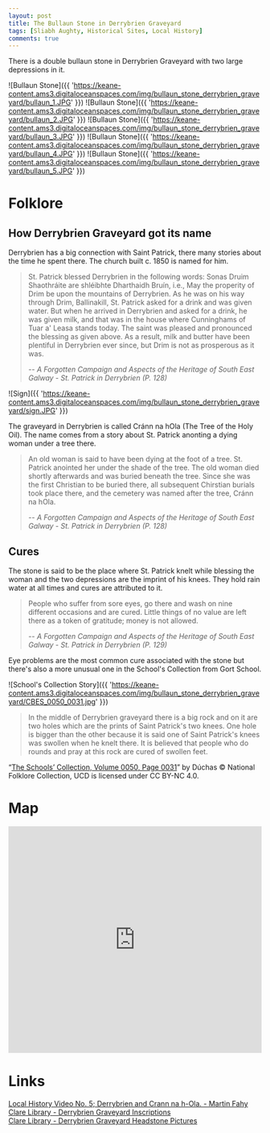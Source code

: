 ```yaml
---
layout: post
title: The Bullaun Stone in Derrybrien Graveyard
tags: [Sliabh Aughty, Historical Sites, Local History]
comments: true
---
```


There is a double bullaun stone in Derrybrien Graveyard with two large depressions in it.

![Bullaun Stone]({{ 'https://keane-content.ams3.digitaloceanspaces.com/img/bullaun_stone_derrybrien_graveyard/bullaun_1.JPG' }})
![Bullaun Stone]({{ 'https://keane-content.ams3.digitaloceanspaces.com/img/bullaun_stone_derrybrien_graveyard/bullaun_2.JPG' }})
![Bullaun Stone]({{ 'https://keane-content.ams3.digitaloceanspaces.com/img/bullaun_stone_derrybrien_graveyard/bullaun_3.JPG' }})
![Bullaun Stone]({{ 'https://keane-content.ams3.digitaloceanspaces.com/img/bullaun_stone_derrybrien_graveyard/bullaun_4.JPG' }})
![Bullaun Stone]({{ 'https://keane-content.ams3.digitaloceanspaces.com/img/bullaun_stone_derrybrien_graveyard/bullaun_5.JPG' }})

# Folklore
## How Derrybrien Graveyard got its name
Derrybrien has a big connection with Saint Patrick, there many stories about the time he spent there. The church built c. 1850 is named for him.

> St. Patrick blessed Derrybrien in the following words:
Sonas Druim Shaothráite are shléibhte Dharthaidh Bruín, i.e., May the properity of Drim be upon the mountains of Derrybrien. As he was on his way through Drim, Ballinakill, St. Patrick asked for a drink and was given water. But when he arrived in Derrybrien and asked for a drink, he was given milk, and that was in the house where Cunninghams of Tuar a' Leasa stands today. The saint was pleased and pronounced the blessing as given above. As a result, milk and butter have been plentiful in Derrybrien ever since, but Drim is not as prosperous as it was.
>
> -- <cite>A Forgotten Campaign and Aspects of the Heritage of South East Galway - St. Patrick in Derrybrien (P. 128)</cite>

![Sign]({{ 'https://keane-content.ams3.digitaloceanspaces.com/img/bullaun_stone_derrybrien_graveyard/sign.JPG' }})

The graveyard in Derrybrien is called Cránn na hOla (The Tree of the Holy Oil). The name comes from a story about St. Patrick anonting a dying woman under a tree there.

> An old woman is said to have been dying at the foot of a tree. St. Patrick anointed her under the shade of the tree. The old woman died shortly afterwards and was buried beneath the tree. Since she was the first Christian to be buried there, all subsequent Chirstian burials took place there, and the cemetery was named after the tree, Cránn na hOla.
>
> -- <cite>A Forgotten Campaign and Aspects of the Heritage of South East Galway - St. Patrick in Derrybrien (P. 128)</cite>

## Cures
The stone is said to be the place where St. Patrick knelt while blessing the woman and the two depressions are the imprint of his knees. They hold rain water at all times and cures are attributed to it.

> People who suffer from sore eyes, go there and wash on nine different occasions and are cured. Little things of no value are left there as a token of gratitude; money is not allowed.
>
> -- <cite>A Forgotten Campaign and Aspects of the Heritage of South East Galway - St. Patrick in Derrybrien (P. 129)</cite>

Eye problems are the most common cure associated with the stone but there's also a more unusual one in the School's Collection from Gort School.

![School's Collection Story]({{ 'https://keane-content.ams3.digitaloceanspaces.com/img/bullaun_stone_derrybrien_graveyard/CBES_0050_0031.jpg' }})

> In the middle of Derrybrien graveyard there is a big rock and on it are two holes which are the prints of Saint Patrick's two knees. One hole is bigger than the other because it is said one of Saint Patrick's knees was swollen when he knelt there. It is believed that people who do rounds and pray at this rock are cured of swollen feet.

“[The Schools’ Collection, Volume 0050, Page 0031](https://www.duchas.ie/en/cbes/4583307/4578269/4587354)” by Dúchas © National Folklore Collection, UCD is licensed under CC BY-NC 4.0.

# Map
<iframe width="100%" height="450" frameborder="0" style="border:0" src="https://www.google.com/maps/embed/v1/place?q=53.064809,-8.603905&amp;key=AIzaSyBVNC6dbEIPRjV2os7cRJfSaEh7WLjx9ZQ&maptype=satellite"></iframe>

# Links
[Local History Video No. 5; Derrybrien and Crann na h-Ola. - Martin Fahy](https://www.youtube.com/watch?v=IEH7TMHhxHg)  
[Clare Library - Derrybrien Graveyard Inscriptions](https://www.clarelibrary.ie/eolas/coclare/genealogy/don_tran/graves/derrybrien_inscriptions.htm?fbclid=IwAR34ZYwpTOgXA5wTypuqTX-IcZTYBKiBD8IRcjHmD9nJq8kCAKtgcH62xMg)  
[Clare Library - Derrybrien Graveyard Headstone Pictures](https://clarelibrary.fotoware.cloud/fotoweb/archives/5015-Graveyard-Inscriptions/?25=Derrybrien%20Graveyard&fbclid=IwAR2SM81ujc0r6ktSDj62XKyIFT7JjsnXcIasDssNqHyxEAgoTEiCmIOtp2w)  